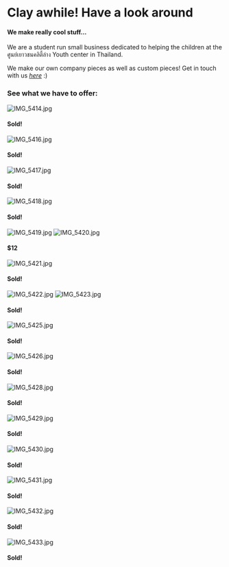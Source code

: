 # Clay awhile! Have a look around
#### We make really cool stuff... 

We are a student run small business dedicated to helping the children at the ศูนย์เยาวชนคลิตี้ล่าง Youth center in Thailand.

We make our own company pieces as well as custom pieces! Get in touch with us *[here](https://www.instagram.com/clayamics/)* :)


### See what we have to offer:
![IMG_5414.jpg](/IMG_5414.jpg)
#### Sold!
![IMG_5416.jpg](/IMG_5416.jpg)
#### Sold!
![IMG_5417.jpg](/IMG_5417.jpg)
#### Sold!
![IMG_5418.jpg](/IMG_5418.jpg)
#### Sold!
![IMG_5419.jpg](/IMG_5419.jpg)
![IMG_5420.jpg](/IMG_5420.jpg)
#### $12
![IMG_5421.jpg](/IMG_5421.jpg)
#### Sold!
![IMG_5422.jpg](/IMG_5422.jpg)
![IMG_5423.jpg](/IMG_5423.jpg)
#### Sold!
![IMG_5425.jpg](/IMG_5426.jpg)
#### Sold!
![IMG_5426.jpg](/IMG_5426.jpg)
#### Sold!
![IMG_5428.jpg](/IMG_5428.jpg)
#### Sold!
![IMG_5429.jpg](/IMG_5429.jpg)
#### Sold!
![IMG_5430.jpg](/IMG_5430.jpg)
#### Sold!
![IMG_5431.jpg](/IMG_5431.jpg)
#### Sold!
![IMG_5432.jpg](/IMG_5432.jpg)
#### Sold!
![IMG_5433.jpg](/IMG_5433.jpg)
#### Sold!
